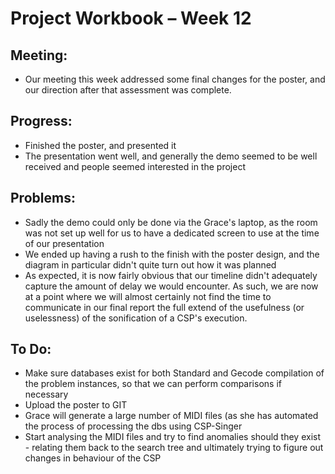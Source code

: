 Project Workbook – Week 12
=========================

Meeting:
--------
- Our meeting this week addressed some final changes for the poster, and our direction after that assessment was complete. 
  
Progress:
---------
- Finished the poster, and presented it
- The presentation went well, and generally the demo seemed to be well received and people seemed interested in the project

Problems:
---------
- Sadly the demo could only be done via the Grace's laptop, as the room was not set up well for us to have a dedicated screen to use at the time of our presentation
- We ended up having a rush to the finish with the poster design, and the diagram in particular didn't quite turn out how it was planned
- As expected, it is now fairly obvious that our timeline didn't adequately capture the amount of delay we would encounter. As such, we are now at a point where we will almost certainly not find the time to communicate in our final report the full extend of the usefulness (or uselessness) of the sonification of a CSP's execution.

To Do:
------
- Make sure databases exist for both Standard and Gecode compilation of the problem instances, so that we can perform comparisons if necessary
- Upload the poster to GIT
- Grace will generate a large number of MIDI files (as she has automated the process of processing the dbs using CSP-Singer
- Start analysing the MIDI files and try to find anomalies should they exist - relating them back to the search tree and ultimately trying to figure out changes in behaviour of the CSP
